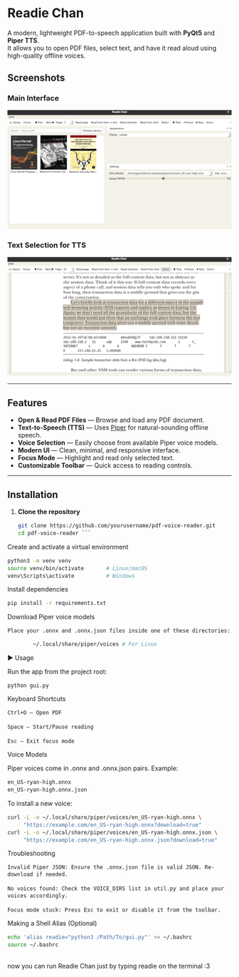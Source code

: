 #  Readie Chan

A modern, lightweight PDF-to-speech application built with **PyQt5** and **Piper TTS**.  
It allows you to open PDF files, select text, and have it read aloud using high-quality offline voices.


## Screenshots

### Main Interface
![Main UI](screenshots/main.png)

### Text Selection for TTS
![Voice Selection](screenshots/text_selection.png)

---

##  Features
- **Open & Read PDF Files** — Browse and load any PDF document.
- **Text-to-Speech (TTS)** — Uses [Piper](https://github.com/rhasspy/piper) for natural-sounding offline speech.
- **Voice Selection** — Easily choose from available Piper voice models.
- **Modern UI** — Clean, minimal, and responsive interface.
- **Focus Mode** — Highlight and read only selected text.
- **Customizable Toolbar** — Quick access to reading controls.

---


## Installation

1. **Clone the repository**
   ```bash
   git clone https://github.com/yourusername/pdf-voice-reader.git
   cd pdf-voice-reader ```


 Create and activate a virtual environment
```bash      
python3 -m venv venv
source venv/bin/activate       # Linux/macOS
venv\Scripts\activate          # Windows  
```

Install dependencies
```bash
pip install -r requirements.txt
```

Download Piper voice models

    Place your .onnx and .onnx.json files inside one of these directories:
```bash
        ~/.local/share/piper/voices # For Linux
```

▶ Usage

Run the app from the project root:
```python3
python gui.py
```
Keyboard Shortcuts

    Ctrl+O — Open PDF

    Space — Start/Pause reading

    Esc — Exit focus mode

 Voice Models

Piper voices come in .onnx and .onnx.json pairs. Example:
```bash
en_US-ryan-high.onnx
en_US-ryan-high.onnx.json
```
To install a new voice:
```bash
curl -L -o ~/.local/share/piper/voices/en_US-ryan-high.onnx \
     "https://example.com/en_US-ryan-high.onnx?download=true"
curl -L -o ~/.local/share/piper/voices/en_US-ryan-high.onnx.json \
     "https://example.com/en_US-ryan-high.onnx.json?download=true"
```
 Troubleshooting

    Invalid Piper JSON: Ensure the .onnx.json file is valid JSON. Re-download if needed.

    No voices found: Check the VOICE_DIRS list in util.py and place your voices accordingly.

    Focus mode stuck: Press Esc to exit or disable it from the toolbar.

  Making a Shell Alias (Optional)

  ```bash
 echo 'alias readie="python3 /Path/To/gui.py"' >> ~/.bashrc
 source ~/.bashrc
   
  ```

now you can run Readie Chan just by typing readie on the terminal :3

